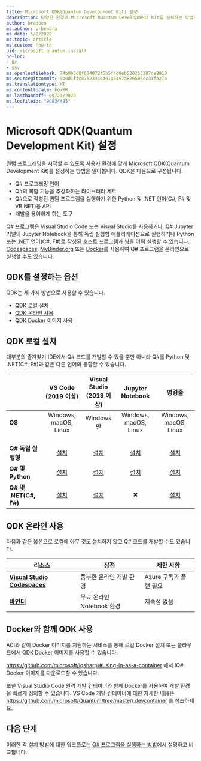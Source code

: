 ```yaml
---
title: Microsoft QDK(Quantum Development Kit) 설정
description: 다양한 환경에 Microsoft Quantum Development Kit를 설치하는 방법을 알아봅니다.
author: bradben
ms.author: v-benbra
ms.date: 5/8/2020
ms.topic: article
ms.custom: how-to
uid: microsoft.quantum.install
no-loc:
- Q#
- $$v
ms.openlocfilehash: 74b9b3d8f694072f5b5f4d0eb520263387de8919
ms.sourcegitcommit: 9b0d1ffc8752334bd6145457a826505cc31fa27a
ms.translationtype: HT
ms.contentlocale: ko-KR
ms.lasthandoff: 09/21/2020
ms.locfileid: "90834485"
---
```

# <a name="setting-up-the-microsoft-quantum-development-kit-qdk"></a>Microsoft QDK(Quantum Development Kit) 설정

퀀텀 프로그래밍을 시작할 수 있도록 사용자 환경에 맞게 Microsoft QDK(Quantum Development Kit)를 설정하는 방법을 알아봅니다. QDK은 다음으로 구성됩니다.

- Q# 프로그래밍 언어
- Q#의 복합 기능을 추상화하는 라이브러리 세트
- Q#으로 작성된 퀀텀 프로그램을 실행하기 위한 Python 및 .NET 언어(C#, F# 및 VB.NET)용 API
- 개발을 용이하게 하는 도구

Q# 프로그램은 Visual Studio Code 또는 Visual Studio를 사용하거나 IQ# Jupyter 커널의 Jupyter Notebook을 통해 독립 실행형 애플리케이션으로 실행하거나 Python 또는 .NET 언어(C#, F#)로 작성된 호스트 프로그램과 쌍을 이뤄 실행할 수 있습니다. [Codespaces](https://online.visualstudio.com/), [MyBinder.org](https://mybinder.org/) 또는 [Docker](#use-the-qdk-with-docker)를 사용하여 Q# 프로그램을 온라인으로 실행할 수도 있습니다. 

## <a name="options-for-setting-up-the-qdk"></a>QDK를 설정하는 옵션

QDK는 세 가지 방법으로 사용할 수 있습니다.

- [QDK 로컬 설치](#install-the-qdk-locally)
- [QDK 온라인 사용](#use-the-qdk-online)
- [QDK Docker 이미지 사용](#use-the-qdk-with-docker)

## <a name="install-the-qdk-locally"></a>QDK 로컬 설치

대부분의 즐겨찾기 IDE에서 Q# 코드를 개발할 수 있을 뿐만 아니라 Q#를 Python 및 .NET(C#, F#)과 같은 다른 언어와 통합할 수 있습니다.

|&nbsp; | **VS Code<br>(2019 이상)**| **Visual Studio<br>(2019 이상)** | **Jupyter Notebook** | **명령줄**|
|:-----|:-----:|:-----:|:-----:|:-----:|
|**OS** |Windows, macOS, Linux |Windows만 |Windows, macOS, Linux |Windows, macOS, Linux |
|<br>**Q# 독립 실행형** |<br>[설치](xref:microsoft.quantum.install.standalone) |<br> [설치](xref:microsoft.quantum.install.standalone)  |<br> [설치](xref:microsoft.quantum.install.jupyter) |<br>[설치](xref:microsoft.quantum.install.standalone)|
|**Q# 및 Python** |[설치](xref:microsoft.quantum.install.python) |[설치](xref:microsoft.quantum.install.python) |[설치](xref:microsoft.quantum.install.jupyter) |[설치](xref:microsoft.quantum.install.python) |
|**Q# 및 .NET(C#, F#)**|[설치](xref:microsoft.quantum.install.cs) |[설치](xref:microsoft.quantum.install.cs)|&#10006; |[설치](xref:microsoft.quantum.install.cs) |

## <a name="use-the-qdk-online"></a>QDK 온라인 사용

다음과 같은 옵션으로 로컬에 아무 것도 설치하지 않고 Q# 코드를 개발할 수도 있습니다.

|리소스|장점|제한 사항|
|---|---|---|
|[**Visual Studio Codespaces**](xref:microsoft.quantum.install.standalone)|풍부한 온라인 개발 환경  |Azure 구독과 플랜 필요 |
|[**바인더**](xref:microsoft.quantum.install.binder) | 무료 온라인 Notebook 환경 |지속성 없음 |

## <a name="use-the-qdk-with-docker"></a>Docker와 함께 QDK 사용

ACI와 같이 Docker 이미지를 지원하는 서비스를 통해 로컬 Docker 설치 또는 클라우드에서 QDK Docker 이미지를 사용할 수 있습니다.

https://github.com/microsoft/iqsharp/#using-iq-as-a-container 에서 IQ# Docker 이미지를 다운로드할 수 있습니다. 

또한 Visual Studio Code 원격 개발 컨테이너와 함께 Docker를 사용하여 개발 환경을 빠르게 정의할 수 있습니다. VS Code 개발 컨테이너에 대한 자세한 내용은 https://github.com/microsoft/Quantum/tree/master/.devcontainer 를 참조하세요.

## <a name="next-steps"></a>다음 단계

이러한 각 설치 방법에 대한 워크플로는 [Q# 프로그램을 실행하는 방법](xref:microsoft.quantum.guide.host-programs)에서 설명하고 비교합니다.
